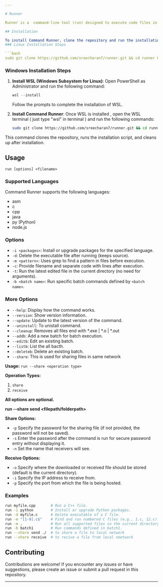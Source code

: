 ```yaml
---

# Runner

Runner is a  command-line tool (run) designed to execute code files in various supported languages and provide additional functionalities. Supports only in linux

## Installation

To install Command Runner, clone the repository and run the installation script:
### Linux Installation Steps

```bash
sudo git clone https://github.com/sreecharan7/runner.git && cd runner && sudo bash install.sh && cd .. && sudo rm -rf runner
```

### Windows Installation Steps

1. **Install WSL (Windows Subsystem for Linux)**:
   Open PowerShell as Administrator and run the following command:
   ```powershell
   wsl --install
   ```
   Follow the prompts to complete the installation of WSL.

2. **Install Command Runner**:
   Once WSL is installed , open the WSL terminal ( just type "wsl" in terminal ) and run the following commands:
   ```bash
   sudo git clone https://github.com/sreecharan7/runner.git && cd runner && sudo bash install.sh && cd .. && sudo rm -rf runner
   ```

This command clones the repository, runs the installation script, and cleans up after installation.

## Usage

```
run [options] <filename>
```

### Supported Languages

Command Runner supports the following languages:
- asm
- c
- cpp
- java
- py (Python)
- node.js

### Options

- `-i <packages>`: Install or upgrade packages for the specified language.
- `-d`: Delete the executable file after running (keeps source).
- `-m <pattern>`: Uses grep to find a pattern in files before execution.
- `-c`: Provide filename and separate code with lines after execution.
- `-t`: Run the latest edited file in the current directory (no need for arguments).
- `-b <batch name>`: Run specific batch commands defined by `<batch name>`.

### More Options

- `--help`: Display how the command works.
- `--version`: Show version information.
- `--update`: Update to the latest version of the command.
- `--uninstall`: To unistall command.
- `--cleanup`: Removes all files end with *.exe | *.o | *.out
- `--addb`: Add a new batch for batch execution.
- `--editb`: Edit an existing batch.
- `--listb`: List the all bacth.
- `--deleteb`: Delete an existing batch.
- `--share`: This  is used for sharing files in same network

**Usage:** `run --share <operation type>`

**Operation Types:**
1. `share`
2. `receive`

**All options are optional.**

**run --share send <filepath/folderpath>**

**Share Options:**
- `-p`  Specify the password for the sharing file (if not provided, the password will not be saved).
- `-s`  Enter the password after the command is run for secure password entry without displaying it.
- `-n`  Set the name that receivers will see.

**Receive Options:**
- `-o`  Specify where the downloaded or received file should be stored (default is the current directory).
- `-i`  Specify the IP address to receive from.
- `-p`  Specify the port from which the file is being hosted.


### Examples

```bash
run myfile.cpp       # Run a C++ file.
run -i python        # Install or upgrade Python packages.
run -d myfile.c      # Delete executable of a C file.
run -m "[1-9].c$"    # Find and run numbered C files (e.g., 1.c, 12.c).
run -m .             # Run all supported files in the current directory.
run -b batch1        # Run commands defined in batch1.
run --share send ./  # to share a file to local network
run --share receive  # to recive a file from local neetwork
```

## Contributing

Contributions are welcome! If you encounter any issues or have suggestions, please create an issue or submit a pull request in this repository.


---
```


